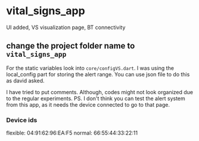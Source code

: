 # vital_signs_app

UI added, VS visualization page, BT connectivity

## change the project folder name to `vital_signs_app`

For the static variables look into `core/configVS.dart`. 
I was using the local_config part for storing the alert range. You can use json file to do this as david asked.

I have tried to put comments. Although, codes might not look organized due to the regular experiments. 
PS. I don't think you can test the alert system from this app, as it needs the device connected to go to that page.

### Device ids
flexible: 04:91:62:96:EA:F5
normal: 66:55:44:33:22:11